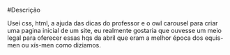 #Descrição 

Usei css, html, a ajuda das dicas do professor e o owl carousel para criar uma pagina inicial de um site, eu realmente gostaria que ouvesse um meio legal para oferecer essas hqs da abril que eram a melhor época dos equis-men ou xís-men como diziamos.